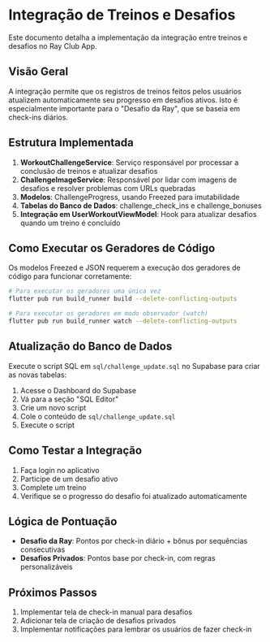 # Integração de Treinos e Desafios

Este documento detalha a implementação da integração entre treinos e desafios no Ray Club App.

## Visão Geral

A integração permite que os registros de treinos feitos pelos usuários atualizem automaticamente seu progresso em desafios ativos. Isto é especialmente importante para o "Desafio da Ray", que se baseia em check-ins diários.

## Estrutura Implementada

1. **WorkoutChallengeService**: Serviço responsável por processar a conclusão de treinos e atualizar desafios
2. **ChallengeImageService**: Responsável por lidar com imagens de desafios e resolver problemas com URLs quebradas
3. **Modelos**: ChallengeProgress, usando Freezed para imutabilidade
4. **Tabelas do Banco de Dados**: challenge_check_ins e challenge_bonuses
5. **Integração em UserWorkoutViewModel**: Hook para atualizar desafios quando um treino é concluído

## Como Executar os Geradores de Código

Os modelos Freezed e JSON requerem a execução dos geradores de código para funcionar corretamente:

```bash
# Para executar os geradores uma única vez
flutter pub run build_runner build --delete-conflicting-outputs

# Para executar os geradores em modo observador (watch)
flutter pub run build_runner watch --delete-conflicting-outputs
```

## Atualização do Banco de Dados

Execute o script SQL em `sql/challenge_update.sql` no Supabase para criar as novas tabelas:

1. Acesse o Dashboard do Supabase
2. Vá para a seção "SQL Editor"
3. Crie um novo script
4. Cole o conteúdo de `sql/challenge_update.sql`
5. Execute o script

## Como Testar a Integração

1. Faça login no aplicativo
2. Participe de um desafio ativo
3. Complete um treino
4. Verifique se o progresso do desafio foi atualizado automaticamente

## Lógica de Pontuação

- **Desafio da Ray**: Pontos por check-in diário + bônus por sequências consecutivas
- **Desafios Privados**: Pontos base por check-in, com regras personalizáveis

## Próximos Passos

1. Implementar tela de check-in manual para desafios
2. Adicionar tela de criação de desafios privados
3. Implementar notificações para lembrar os usuários de fazer check-in 